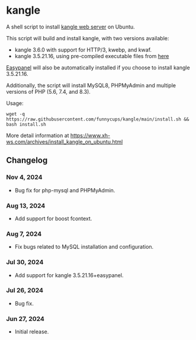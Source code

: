 # kangle
A shell script to install [kangle web server](https://github.com/keengo99/kangle) on Ubuntu.

This script will build and install kangle, with two versions available:

* kangle 3.6.0 with support for HTTP/3, kwebp, and kwaf.
* kangle 3.5.21.16, using pre-compiled executable files from [here](https://github.com/1265578519/kangle)

[Easypanel](https://github.com/netcccyun/easypanel) will also be automatically installed if you choose to install kangle 3.5.21.16.

Additionally, the script will install MySQL8, PHPMyAdmin and multiple versions of PHP (5.6, 7.4, and 8.3).

Usage:

```shell
wget -q https://raw.githubusercontent.com/funnycups/kangle/main/install.sh && bash install.sh
```
More detail information at https://www.xh-ws.com/archives/install_kangle_on_ubuntu.html

## Changelog
### Nov 4, 2024
- Bug fix for php-mysql and PHPMyAdmin.

### Aug 13, 2024
- Add support for boost fcontext.

### Aug 7, 2024
- Fix bugs related to MySQL installation and configuration.

### Jul 30, 2024
- Add support for kangle 3.5.21.16+easypanel.

### Jul 26, 2024
- Bug fix.

### Jun 27, 2024
- Initial release.
